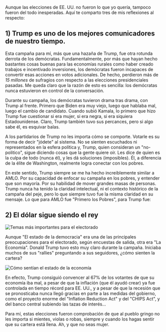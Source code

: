 

Aunque las elecciones de EE. UU. no fueron lo que yo quería, tampoco fueron del todo inesperadas. Aquí te comparto tres de mis reflexiones al respecto:


## 1) Trump es uno de los mejores comunicadores de nuestro tiempo.

  
Esta campaña para mí, más que una hazaña de Trump, fue otra rotunda derrota de los demócratas. Fundamentalmente, por más que hayan hecho bastantes cosas buenas para las economías rurales como haber creado trabajos e incentivado inversiones, los demócratas fueron incapaces de convertir esas acciones en votos adicionales. De hecho, perdieron más de *15 millones* de sufragios con respecto a las elecciones presidenciales pasadas. Me queda claro que la razón de esto es sencilla: los demócratas nunca estuvieron en control de la conversación.

Durante su campaña, los demócratas tuvieron drama tras drama, con Trump al frente. Primero que Biden era muy viejo, luego que hablaba mal, luego el cambio de candidato. Cuando subió Kamala, lo primero que hizo Trump fue cuestionar si era mujer, si era negra, si era siquiera Estadounidense. Claro, Trump también tuvo sus percances, pero si algo sabe él, es esquivar balas.

A los partidarios de Trump no les importa cómo se comporte. Votarle es su forma de decir "jódete" al sistema. No se sienten escuchados ni representados en la esfera política y, Trump, quien consideran un "no-politico", sigue diciendo cosas que la gente quiere oír. Les dice de quien es la culpa de todo (nunca él), y les dá soluciones (imposibles). Él, a diferencia de la élite de Washington, realmente logra conectar con los pobres. 

En este sentido, Trump siempre se me ha hecho increiblemente similar a AMLO. Por su capacidad de enfocar su campaña en los pobres, y entender que son mayoría. Por su habilidad de mover grandes masas de personas. Trump nunca ha tenido la claridad intelectual, ni el contexto histórico de la campaña del peje, pero lo que siempre tuvo fue la misma claridad en su mensaje. Lo que para AMLO fue "Primero los Pobres", para Trump fue:

## 2) El dólar sigue siendo el rey

<img src="https://datawrapper.dwcdn.net/skaZL/plain.png" alt="Temas más importantes para el electorado"/>

Aunque "El estado de la democracia" era una de las principales preocupaciones para el electorado, según encuestas de salida, otra era "La Economía". Donald Trump tuvo esto muy claro durante la campaña. Iniciaba muchos de sus "rallies" preguntando a sus seguidores, ¿cómo sienten la cartera?

<img src="https://datawrapper.dwcdn.net/kI9XD/plain.png" alt="Cómo sentían el estado de la economía"/>

En efecto, Trump consiguió convencer al 67% de los votantes de que su economía iba mal, a pesar de que la inflación (que él ayudó crear) ya fue controlada en tiempo récord para EE. UU., y a pesar de que la recesión que se pronosticaba nunca llegó gracias en parte a las medidas del gobierno, como el proyecto enorme del "Inflation Reduction Act" y del "CHIPS Act", y del banco central subiendo las tazas de interés…

Para mí, estas elecciones fueron comprobación de que al pueblo gringo no les importa si mientes, violas o robas, siempre y cuando los hagas sentir que su cartera está llena. Ah, y que no seas mujer.

